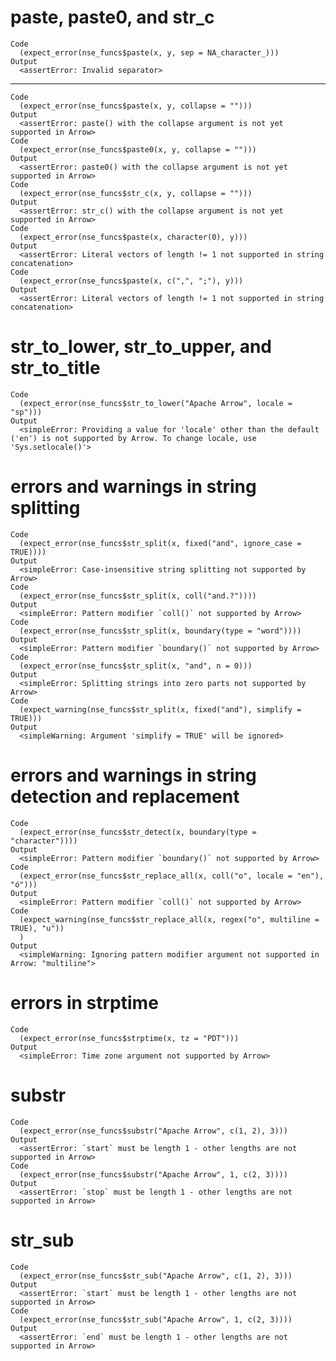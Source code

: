 <!---
  Licensed to the Apache Software Foundation (ASF) under one
  or more contributor license agreements.  See the NOTICE file
  distributed with this work for additional information
  regarding copyright ownership.  The ASF licenses this file
  to you under the Apache License, Version 2.0 (the
  "License"); you may not use this file except in compliance
  with the License.  You may obtain a copy of the License at

    http://www.apache.org/licenses/LICENSE-2.0

  Unless required by applicable law or agreed to in writing,
  software distributed under the License is distributed on an
  "AS IS" BASIS, WITHOUT WARRANTIES OR CONDITIONS OF ANY
  KIND, either express or implied.  See the License for the
  specific language governing permissions and limitations
  under the License.
-->

# paste, paste0, and str_c

    Code
      (expect_error(nse_funcs$paste(x, y, sep = NA_character_)))
    Output
      <assertError: Invalid separator>

---

    Code
      (expect_error(nse_funcs$paste(x, y, collapse = "")))
    Output
      <assertError: paste() with the collapse argument is not yet supported in Arrow>
    Code
      (expect_error(nse_funcs$paste0(x, y, collapse = "")))
    Output
      <assertError: paste0() with the collapse argument is not yet supported in Arrow>
    Code
      (expect_error(nse_funcs$str_c(x, y, collapse = "")))
    Output
      <assertError: str_c() with the collapse argument is not yet supported in Arrow>
    Code
      (expect_error(nse_funcs$paste(x, character(0), y)))
    Output
      <assertError: Literal vectors of length != 1 not supported in string concatenation>
    Code
      (expect_error(nse_funcs$paste(x, c(",", ";"), y)))
    Output
      <assertError: Literal vectors of length != 1 not supported in string concatenation>

# str_to_lower, str_to_upper, and str_to_title

    Code
      (expect_error(nse_funcs$str_to_lower("Apache Arrow", locale = "sp")))
    Output
      <simpleError: Providing a value for 'locale' other than the default ('en') is not supported by Arrow. To change locale, use 'Sys.setlocale()'>

# errors and warnings in string splitting

    Code
      (expect_error(nse_funcs$str_split(x, fixed("and", ignore_case = TRUE))))
    Output
      <simpleError: Case-insensitive string splitting not supported by Arrow>
    Code
      (expect_error(nse_funcs$str_split(x, coll("and.?"))))
    Output
      <simpleError: Pattern modifier `coll()` not supported by Arrow>
    Code
      (expect_error(nse_funcs$str_split(x, boundary(type = "word"))))
    Output
      <simpleError: Pattern modifier `boundary()` not supported by Arrow>
    Code
      (expect_error(nse_funcs$str_split(x, "and", n = 0)))
    Output
      <simpleError: Splitting strings into zero parts not supported by Arrow>
    Code
      (expect_warning(nse_funcs$str_split(x, fixed("and"), simplify = TRUE)))
    Output
      <simpleWarning: Argument 'simplify = TRUE' will be ignored>

# errors and warnings in string detection and replacement

    Code
      (expect_error(nse_funcs$str_detect(x, boundary(type = "character"))))
    Output
      <simpleError: Pattern modifier `boundary()` not supported by Arrow>
    Code
      (expect_error(nse_funcs$str_replace_all(x, coll("o", locale = "en"), "ó")))
    Output
      <simpleError: Pattern modifier `coll()` not supported by Arrow>
    Code
      (expect_warning(nse_funcs$str_replace_all(x, regex("o", multiline = TRUE), "u"))
      )
    Output
      <simpleWarning: Ignoring pattern modifier argument not supported in Arrow: "multiline">

# errors in strptime

    Code
      (expect_error(nse_funcs$strptime(x, tz = "PDT")))
    Output
      <simpleError: Time zone argument not supported by Arrow>

# substr

    Code
      (expect_error(nse_funcs$substr("Apache Arrow", c(1, 2), 3)))
    Output
      <assertError: `start` must be length 1 - other lengths are not supported in Arrow>
    Code
      (expect_error(nse_funcs$substr("Apache Arrow", 1, c(2, 3))))
    Output
      <assertError: `stop` must be length 1 - other lengths are not supported in Arrow>

# str_sub

    Code
      (expect_error(nse_funcs$str_sub("Apache Arrow", c(1, 2), 3)))
    Output
      <assertError: `start` must be length 1 - other lengths are not supported in Arrow>
    Code
      (expect_error(nse_funcs$str_sub("Apache Arrow", 1, c(2, 3))))
    Output
      <assertError: `end` must be length 1 - other lengths are not supported in Arrow>

